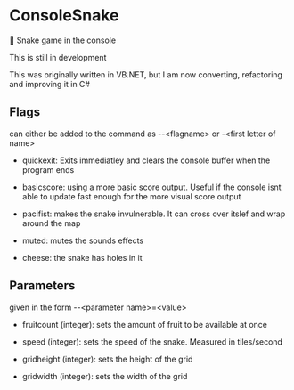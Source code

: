 # ConsoleSnake

🐍 Snake game in the console


This is still in development

This was originally written in VB.NET, but I am now converting, refactoring and improving it in C#

## Flags
can either be added to the command as --\<flagname> or -\<first letter of name>

- quickexit: Exits immediatley and clears the console buffer when the program ends

- basicscore: using a more basic score output. Useful if the console isnt able to update fast enough for the more visual score output

- pacifist: makes the snake invulnerable. It can cross over itslef and wrap around the map

- muted: mutes the sounds effects

- cheese: the snake has holes in it

## Parameters
given in the form --\<parameter name>=\<value>

- fruitcount (integer): sets the amount of fruit to be available at once

- speed (integer): sets the speed of the snake. Measured in tiles/second

- gridheight (integer): sets the height of the grid

- gridwidth (integer): sets the width of the grid
